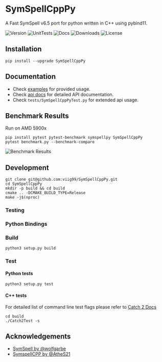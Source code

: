 # SymSpellCppPy
A Fast SymSpell v6.5 port for python written in C++ using pybind11.

![Version](https://img.shields.io/pypi/v/SymSpellCppPy?style=flat-square)
![UnitTests](https://img.shields.io/github/actions/workflow/status/viig99/SymSpellCppPy/python-app.yml?branch=master&style=flat-square)
![Docs](https://img.shields.io/readthedocs/symspellcpppy?style=flat-square)
![Downloads](https://img.shields.io/pypi/dm/SymSpellCppPy?style=flat-square)
![License](https://img.shields.io/github/license/viig99/SymSpellCppPy?style=flat-square)

## Installation
```shell script
pip install --upgrade SymSpellCppPy
```

## Documentation
* Check [examples](https://symspellcpppy.readthedocs.io/en/latest/Examples.html) for provided usage.
* Check [api docs](https://symspellcpppy.readthedocs.io/en/latest/SymSpellCppPy.html#pybind11-binding-for-symspellpy) for detailed API documentation.
* Check `tests/SymSpellCppPyTest.py` for extended api usage.

## Benchmark Results
Run on AMD 5900x
```shell script
pip install pytest pytest-benchmark symspellpy SymSpellCppPy
pytest benchmark.py --benchmark-compare
```
![Benchmark Results](https://github.com/viig99/SymSpellCppPy/blob/master/resources/benchmark.png?raw=true)

## Development
```shell script
git clone git@github.com:viig99/SymSpellCppPy.git
cd SymSpellCppPy
mkdir -p build && cd build
cmake .. -DCMAKE_BUILD_TYPE=Release
make -j$(nproc)
```

### Testing


### Python Bindings

### Build
```shell script
python3 setup.py build
```

### Test
#### Python tests
```shell script
python3 setup.py test
```

#### C++ tests
For detailed list of command line test flags please refer to [Catch 2 Docs](https://github.com/catchorg/Catch2/blob/master/docs/command-line.md#top)
```shell script
cd build
./Catch2Test -s
```

## Acknowledgements
* [SymSpell by @wolfgarbe](https://github.com/wolfgarbe/SymSpell)
* [SymspellCPP by @AtheS21](https://github.com/AtheS21/SymspellCPP)
